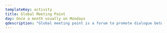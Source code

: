 ```yaml
---
templateKey: activity
title: Global Meeting Point
day: Once a month usually on Mondays
qdescription: "Global meeting point is a forum to promote dialogue between students from diverse ethnic, linguistic, religious and regional background.\_ It is very common to stereotype a particular nationality or about a particular race or their habit from what we see on television and read about them on the internet. But when we encounter someone from that culture we are totally taken back . Join us! We will start with a simple meal!"
---
```


